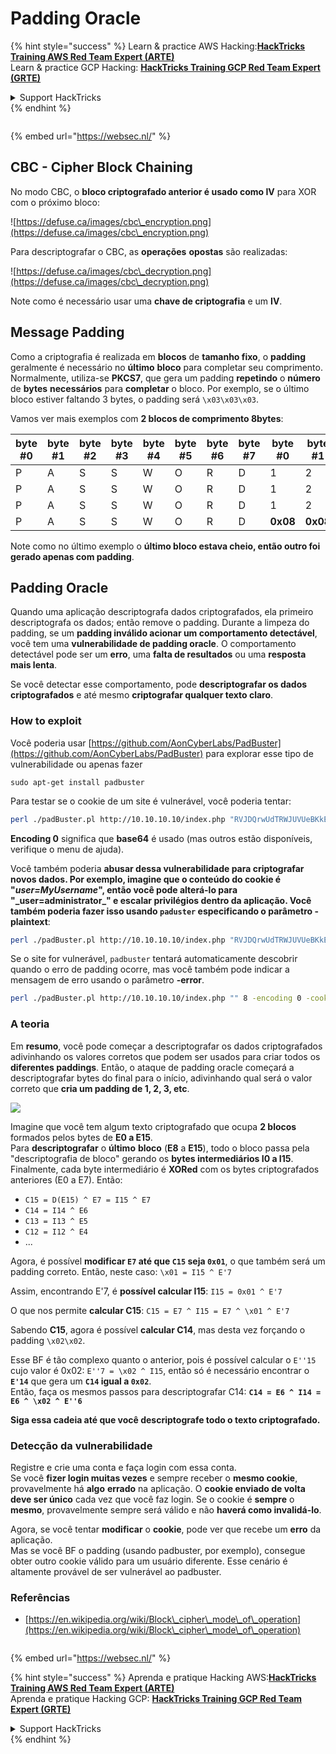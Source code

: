 # Padding Oracle

{% hint style="success" %}
Learn & practice AWS Hacking:<img src="/.gitbook/assets/arte.png" alt="" data-size="line">[**HackTricks Training AWS Red Team Expert (ARTE)**](https://training.hacktricks.xyz/courses/arte)<img src="/.gitbook/assets/arte.png" alt="" data-size="line">\
Learn & practice GCP Hacking: <img src="/.gitbook/assets/grte.png" alt="" data-size="line">[**HackTricks Training GCP Red Team Expert (GRTE)**<img src="/.gitbook/assets/grte.png" alt="" data-size="line">](https://training.hacktricks.xyz/courses/grte)

<details>

<summary>Support HackTricks</summary>

* Check the [**subscription plans**](https://github.com/sponsors/carlospolop)!
* **Join the** 💬 [**Discord group**](https://discord.gg/hRep4RUj7f) or the [**telegram group**](https://t.me/peass) or **follow** us on **Twitter** 🐦 [**@hacktricks\_live**](https://twitter.com/hacktricks\_live)**.**
* **Share hacking tricks by submitting PRs to the** [**HackTricks**](https://github.com/carlospolop/hacktricks) and [**HackTricks Cloud**](https://github.com/carlospolop/hacktricks-cloud) github repos.

</details>
{% endhint %}

<figure><img src="/..https:/pentest.eu/RENDER_WebSec_10fps_21sec_9MB_29042024.gif" alt=""><figcaption></figcaption></figure>

{% embed url="https://websec.nl/" %}

## CBC - Cipher Block Chaining

No modo CBC, o **bloco criptografado anterior é usado como IV** para XOR com o próximo bloco:

![https://defuse.ca/images/cbc\_encryption.png](https://defuse.ca/images/cbc\_encryption.png)

Para descriptografar o CBC, as **operações** **opostas** são realizadas:

![https://defuse.ca/images/cbc\_decryption.png](https://defuse.ca/images/cbc\_decryption.png)

Note como é necessário usar uma **chave de criptografia** e um **IV**.

## Message Padding

Como a criptografia é realizada em **blocos** de **tamanho fixo**, o **padding** geralmente é necessário no **último** **bloco** para completar seu comprimento.\
Normalmente, utiliza-se **PKCS7**, que gera um padding **repetindo** o **número** de **bytes** **necessários** para **completar** o bloco. Por exemplo, se o último bloco estiver faltando 3 bytes, o padding será `\x03\x03\x03`.

Vamos ver mais exemplos com **2 blocos de comprimento 8bytes**:

| byte #0 | byte #1 | byte #2 | byte #3 | byte #4 | byte #5 | byte #6 | byte #7 | byte #0  | byte #1  | byte #2  | byte #3  | byte #4  | byte #5  | byte #6  | byte #7  |
| ------- | ------- | ------- | ------- | ------- | ------- | ------- | ------- | -------- | -------- | -------- | -------- | -------- | -------- | -------- | -------- |
| P       | A       | S       | S       | W       | O       | R       | D       | 1        | 2        | 3        | 4        | 5        | 6        | **0x02** | **0x02** |
| P       | A       | S       | S       | W       | O       | R       | D       | 1        | 2        | 3        | 4        | 5        | **0x03** | **0x03** | **0x03** |
| P       | A       | S       | S       | W       | O       | R       | D       | 1        | 2        | 3        | **0x05** | **0x05** | **0x05** | **0x05** | **0x05** |
| P       | A       | S       | S       | W       | O       | R       | D       | **0x08** | **0x08** | **0x08** | **0x08** | **0x08** | **0x08** | **0x08** | **0x08** |

Note como no último exemplo o **último bloco estava cheio, então outro foi gerado apenas com padding**.

## Padding Oracle

Quando uma aplicação descriptografa dados criptografados, ela primeiro descriptografa os dados; então remove o padding. Durante a limpeza do padding, se um **padding inválido acionar um comportamento detectável**, você tem uma **vulnerabilidade de padding oracle**. O comportamento detectável pode ser um **erro**, uma **falta de resultados** ou uma **resposta mais lenta**.

Se você detectar esse comportamento, pode **descriptografar os dados criptografados** e até mesmo **criptografar qualquer texto claro**.

### How to exploit

Você poderia usar [https://github.com/AonCyberLabs/PadBuster](https://github.com/AonCyberLabs/PadBuster) para explorar esse tipo de vulnerabilidade ou apenas fazer
```
sudo apt-get install padbuster
```
Para testar se o cookie de um site é vulnerável, você poderia tentar:
```bash
perl ./padBuster.pl http://10.10.10.10/index.php "RVJDQrwUdTRWJUVUeBKkEA==" 8 -encoding 0 -cookies "login=RVJDQrwUdTRWJUVUeBKkEA=="
```
**Encoding 0** significa que **base64** é usado (mas outros estão disponíveis, verifique o menu de ajuda).

Você também poderia **abusar dessa vulnerabilidade para criptografar novos dados. Por exemplo, imagine que o conteúdo do cookie é "**_**user=MyUsername**_**", então você pode alterá-lo para "\_user=administrator\_" e escalar privilégios dentro da aplicação. Você também poderia fazer isso usando `paduster` especificando o parâmetro -plaintext**:
```bash
perl ./padBuster.pl http://10.10.10.10/index.php "RVJDQrwUdTRWJUVUeBKkEA==" 8 -encoding 0 -cookies "login=RVJDQrwUdTRWJUVUeBKkEA==" -plaintext "user=administrator"
```
Se o site for vulnerável, `padbuster` tentará automaticamente descobrir quando o erro de padding ocorre, mas você também pode indicar a mensagem de erro usando o parâmetro **-error**.
```bash
perl ./padBuster.pl http://10.10.10.10/index.php "" 8 -encoding 0 -cookies "hcon=RVJDQrwUdTRWJUVUeBKkEA==" -error "Invalid padding"
```
### A teoria

Em **resumo**, você pode começar a descriptografar os dados criptografados adivinhando os valores corretos que podem ser usados para criar todos os **diferentes paddings**. Então, o ataque de padding oracle começará a descriptografar bytes do final para o início, adivinhando qual será o valor correto que **cria um padding de 1, 2, 3, etc**.

![](<../.gitbook/assets/image (561).png>)

Imagine que você tem algum texto criptografado que ocupa **2 blocos** formados pelos bytes de **E0 a E15**.\
Para **descriptografar** o **último** **bloco** (**E8** a **E15**), todo o bloco passa pela "descriptografia de bloco" gerando os **bytes intermediários I0 a I15**.\
Finalmente, cada byte intermediário é **XORed** com os bytes criptografados anteriores (E0 a E7). Então:

* `C15 = D(E15) ^ E7 = I15 ^ E7`
* `C14 = I14 ^ E6`
* `C13 = I13 ^ E5`
* `C12 = I12 ^ E4`
* ...

Agora, é possível **modificar `E7` até que `C15` seja `0x01`**, o que também será um padding correto. Então, neste caso: `\x01 = I15 ^ E'7`

Assim, encontrando E'7, é **possível calcular I15**: `I15 = 0x01 ^ E'7`

O que nos permite **calcular C15**: `C15 = E7 ^ I15 = E7 ^ \x01 ^ E'7`

Sabendo **C15**, agora é possível **calcular C14**, mas desta vez forçando o padding `\x02\x02`.

Esse BF é tão complexo quanto o anterior, pois é possível calcular o `E''15` cujo valor é 0x02: `E''7 = \x02 ^ I15`, então só é necessário encontrar o **`E'14`** que gera um **`C14` igual a `0x02`**.\
Então, faça os mesmos passos para descriptografar C14: **`C14 = E6 ^ I14 = E6 ^ \x02 ^ E''6`**

**Siga essa cadeia até que você descriptografe todo o texto criptografado.**

### Detecção da vulnerabilidade

Registre e crie uma conta e faça login com essa conta.\
Se você **fizer login muitas vezes** e sempre receber o **mesmo cookie**, provavelmente há **algo** **errado** na aplicação. O **cookie enviado de volta deve ser único** cada vez que você faz login. Se o cookie é **sempre** o **mesmo**, provavelmente sempre será válido e não **haverá como invalidá-lo**.

Agora, se você tentar **modificar** o **cookie**, pode ver que recebe um **erro** da aplicação.\
Mas se você BF o padding (usando padbuster, por exemplo), consegue obter outro cookie válido para um usuário diferente. Esse cenário é altamente provável de ser vulnerável ao padbuster.

### Referências

* [https://en.wikipedia.org/wiki/Block\_cipher\_mode\_of\_operation](https://en.wikipedia.org/wiki/Block\_cipher\_mode\_of\_operation)

<figure><img src="/..https:/pentest.eu/RENDER_WebSec_10fps_21sec_9MB_29042024.gif" alt=""><figcaption></figcaption></figure>

{% embed url="https://websec.nl/" %}

{% hint style="success" %}
Aprenda e pratique Hacking AWS:<img src="/.gitbook/assets/arte.png" alt="" data-size="line">[**HackTricks Training AWS Red Team Expert (ARTE)**](https://training.hacktricks.xyz/courses/arte)<img src="/.gitbook/assets/arte.png" alt="" data-size="line">\
Aprenda e pratique Hacking GCP: <img src="/.gitbook/assets/grte.png" alt="" data-size="line">[**HackTricks Training GCP Red Team Expert (GRTE)**<img src="/.gitbook/assets/grte.png" alt="" data-size="line">](https://training.hacktricks.xyz/courses/grte)

<details>

<summary>Support HackTricks</summary>

* Confira os [**planos de assinatura**](https://github.com/sponsors/carlospolop)!
* **Junte-se ao** 💬 [**grupo do Discord**](https://discord.gg/hRep4RUj7f) ou ao [**grupo do telegram**](https://t.me/peass) ou **siga**-nos no **Twitter** 🐦 [**@hacktricks\_live**](https://twitter.com/hacktricks\_live)**.**
* **Compartilhe truques de hacking enviando PRs para o** [**HackTricks**](https://github.com/carlospolop/hacktricks) e [**HackTricks Cloud**](https://github.com/carlospolop/hacktricks-cloud) repositórios do github.

</details>
{% endhint %}
